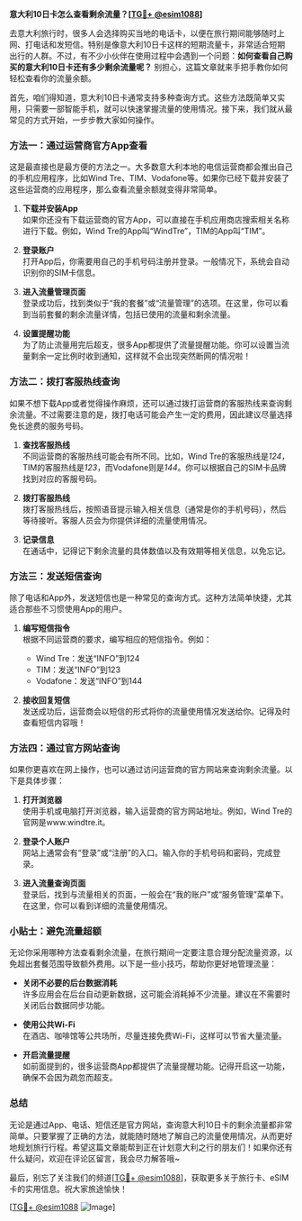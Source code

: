 **意大利10日卡怎么查看剩余流量？[[TG💪+ @esim1088](https://t.me/s/esim1088)]**

去意大利旅行时，很多人会选择购买当地的电话卡，以便在旅行期间能够随时上网、打电话和发短信。特别是像意大利10日卡这样的短期流量卡，非常适合短期出行的人群。不过，有不少小伙伴在使用过程中会遇到一个问题：**如何查看自己购买的意大利10日卡还有多少剩余流量呢？** 别担心，这篇文章就来手把手教你如何轻松查看你的流量余额。

首先，咱们得知道，意大利10日卡通常支持多种查询方式。这些方法既简单又实用，只需要一部智能手机，就可以快速掌握流量的使用情况。接下来，我们就从最常见的方式开始，一步步教大家如何操作。

### 方法一：通过运营商官方App查看

这是最直接也是最方便的方法之一。大多数意大利本地的电信运营商都会推出自己的手机应用程序，比如Wind Tre、TIM、Vodafone等。如果你已经下载并安装了这些运营商的应用程序，那么查看流量余额就变得非常简单。

1. **下载并安装App**  
   如果你还没有下载运营商的官方App，可以直接在手机应用商店搜索相关名称进行下载。例如，Wind Tre的App叫“WindTre”，TIM的App叫“TIM”。
   
2. **登录账户**  
   打开App后，你需要用自己的手机号码注册并登录。一般情况下，系统会自动识别你的SIM卡信息。

3. **进入流量管理页面**  
   登录成功后，找到类似于“我的套餐”或“流量管理”的选项。在这里，你可以看到当前套餐的剩余流量详情，包括已使用的流量和剩余流量。

4. **设置提醒功能**  
   为了防止流量用完后超支，很多App都提供了流量提醒功能。你可以设置当流量剩余一定比例时收到通知，这样就不会出现突然断网的情况啦！

### 方法二：拨打客服热线查询

如果不想下载App或者觉得操作麻烦，还可以通过拨打运营商的客服热线来查询剩余流量。不过需要注意的是，拨打电话可能会产生一定的费用，因此建议尽量选择免长途费的服务号码。

1. **查找客服热线**  
   不同运营商的客服热线可能会有所不同。比如，Wind Tre的客服热线是*124*，TIM的客服热线是*123*，而Vodafone则是*144*。你可以根据自己的SIM卡品牌找到对应的客服号码。

2. **拨打客服热线**  
   拨打客服热线后，按照语音提示输入相关信息（通常是你的手机号码），然后等待接听。客服人员会为你提供详细的流量使用情况。

3. **记录信息**  
   在通话中，记得记下剩余流量的具体数值以及有效期等相关信息，以免忘记。

### 方法三：发送短信查询

除了电话和App外，发送短信也是一种常见的查询方式。这种方法简单快捷，尤其适合那些不习惯使用App的用户。

1. **编写短信指令**  
   根据不同运营商的要求，编写相应的短信指令。例如：
   - Wind Tre：发送“INFO”到124
   - TIM：发送“INFO”到123
   - Vodafone：发送“INFO”到144

2. **接收回复短信**  
   发送成功后，运营商会以短信的形式将你的流量使用情况发送给你。记得及时查看短信内容哦！

### 方法四：通过官方网站查询

如果你更喜欢在网上操作，也可以通过访问运营商的官方网站来查询剩余流量。以下是具体步骤：

1. **打开浏览器**  
   使用手机或电脑打开浏览器，输入运营商的官方网站地址。例如，Wind Tre的官网是www.windtre.it。

2. **登录个人账户**  
   网站上通常会有“登录”或“注册”的入口。输入你的手机号码和密码，完成登录。

3. **进入流量查询页面**  
   登录后，找到与流量相关的页面，一般会在“我的账户”或“服务管理”菜单下。在这里，你可以看到详细的流量使用情况。

### 小贴士：避免流量超额

无论你采用哪种方法查看剩余流量，在旅行期间一定要注意合理分配流量资源，以免超出套餐范围导致额外费用。以下是一些小技巧，帮助你更好地管理流量：

- **关闭不必要的后台数据消耗**  
  许多应用会在后台自动更新数据，这可能会消耗掉不少流量。建议在不需要时关闭后台数据同步功能。
  
- **使用公共Wi-Fi**  
  在酒店、咖啡馆等公共场所，尽量连接免费Wi-Fi，这样可以节省大量流量。

- **开启流量提醒**  
  如前面提到的，很多运营商App都提供了流量提醒功能。记得开启这一功能，确保不会因为疏忽而超支。

### 总结

无论是通过App、电话、短信还是官方网站，查询意大利10日卡的剩余流量都非常简单。只要掌握了正确的方法，就能随时随地了解自己的流量使用情况，从而更好地规划旅行行程。希望这篇文章能帮到正在计划意大利之行的朋友们！如果你还有什么疑问，欢迎在评论区留言，我会尽力解答哦~

最后，别忘了关注我们的频道[[TG💪+ @esim1088](https://t.me/s/esim1088)]，获取更多关于旅行卡、eSIM卡的实用信息。祝大家旅途愉快！

[[TG💪+ @esim1088](https://t.me/s/esim1088) ![Image](https://i.postimg.cc/4NQfJmqS/Snipaste-2025-05-13-00-14-12.png)]